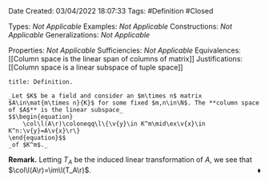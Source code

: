 <br />
<br />

Date Created: 03/04/2022 18:07:33
Tags: #Definition #Closed

Types: _Not Applicable_
Examples: _Not Applicable_
Constructions: _Not Applicable_
Generalizations: _Not Applicable_

Properties: _Not Applicable_
Sufficiencies: _Not Applicable_
Equivalences: [[Column space is the linear span of columns of matrix]]
Justifications: [[Column space is a linear subspace of tuple space]]

``` ad-Definition
title: Definition.

_Let $K$ be a field and consider an $m\times n$ matrix $A\in\mat{m\times n}{K}$ for some fixed $m,n\in\N$. The **column space of $A$** is the linear subspace_
$$\begin{equation}
    \col\l(A\r)\coloneqq\l\{\v{y}\in K^m\mid\ex\v{x}\in K^n:\v{y}=A\v{x}\r\}
\end{equation}$$
_of $K^m$._

```

**Remark.** Letting $T_A$ be the induced linear transformation of $A$, we see that $\col\l(A\r)=\im\l(T_A\r)$.<span style="float:right;">$\blacklozenge$</span>

